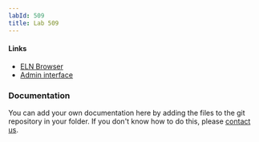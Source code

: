```yaml
---
labId: 509
title: Lab 509
---
```


#### Links

- [ELN Browser](https://openbis-empa-lab509.ethz.ch/)
- [Admin interface](https://openbis-empa-lab509.ethz.ch/openbis/webapp/openbis-ng-ui)

### Documentation

You can add your own documentation here by adding the files to the git repository in your folder.
If you don't know how to do this, please [contact us](/documentation/openbis/getting-started/support/).
